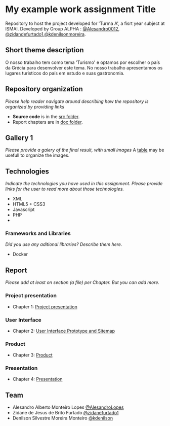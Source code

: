 # My example work assignment Title

Repository to host the project developed for 'Turma A', a fisrt year subject at ISMAI. Developed by Group ALPHA : [@Alesandro0012](https://github.com/alesandro0012), [@zidandefurtado1](https://github.com/zidanefurtado1),[@kdenilsonmoreira](https://github.com/kdenilsonmoreira).

## Short theme description

O nosso trabalho tem como tema 'Turismo' e optamos por escolher o país da Grécia para desenvolver este tema.
No nosso trabalho apresentamos os lugares turisticos do país em estudo e suas gastronomia.


## Repository organization

_Please help reader navigate around describing how the repository is organized by providing links_
* **Source code** is in the [src folder](src/).
* Report chapters are in [doc folder](doc/).

## Gallery 1

_Please provide a galery of the final result, with small images_
A [table](https://www.markdownguide.org/extended-syntax/#tables) may be usefull to organize the images.

## Technologies

_Indicate the technologies you have used in this assignment. Please provide links for the user to read more about those technologies._
* XML
* HTML5 + CSS3
* Javascript
* PHP
* 

### Frameworks and Libraries

_Did you use any aditional libraries? Describe them here._
* Docker

## Report
_Please add at least on section (a file) per Chapter. But you can add more._

### Project presentation
* Chapter 1: [Project presentation](doc/c1.md)
### User Interface 
* Chapter 2: [User Interface Prototype and Sitemap](doc/c2.md)
### Product
* Chapter 3: [Product](doc/c3.md)
### Presentation
* Chapter 4: [Presentation](doc/c4.md)

## Team
* Alesandro Alberto Monteiro Lopes [@AlesandroLopes](https://github.com/alesandro0012)
* Zidane de Jesus de Brito Furtado [@zidanefurtado1](https://github.com/zidanefurtado1)
* Denilson Silvestre Moreira Monteiro [@kdenilson](https://github.com/kdenilsonmoreira)
